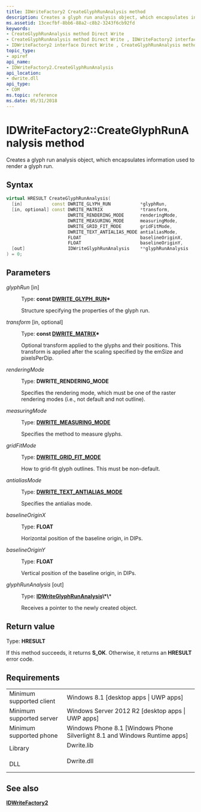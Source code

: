 ```yaml
---
title: IDWriteFactory2 CreateGlyphRunAnalysis method
description: Creates a glyph run analysis object, which encapsulates information used to render a glyph run.
ms.assetid: 13cecfbf-8bb6-88a2-c8b2-3243f6cb92fd
keywords:
- CreateGlyphRunAnalysis method Direct Write
- CreateGlyphRunAnalysis method Direct Write , IDWriteFactory2 interface
- IDWriteFactory2 interface Direct Write , CreateGlyphRunAnalysis method
topic_type:
- apiref
api_name:
- IDWriteFactory2.CreateGlyphRunAnalysis
api_location:
- dwrite.dll
api_type:
- COM
ms.topic: reference
ms.date: 05/31/2018
---
```


# IDWriteFactory2::CreateGlyphRunAnalysis method

Creates a glyph run analysis object, which encapsulates information used to render a glyph run.

## Syntax


```C++
virtual HRESULT CreateGlyphRunAnalysis(
  [in]           const DWRITE_GLYPH_RUN           *glyphRun,
  [in, optional] const DWRITE_MATRIX              *transform,
                       DWRITE_RENDERING_MODE      renderingMode,
                       DWRITE_MEASURING_MODE      measuringMode,
                       DWRITE_GRID_FIT_MODE       gridFitMode,
                       DWRITE_TEXT_ANTIALIAS_MODE antialiasMode,
                       FLOAT                      baselineOriginX,
                       FLOAT                      baselineOriginY,
  [out]                IDWriteGlyphRunAnalysis    **glyphRunAnalysis
) = 0;
```



## Parameters

<dl> <dt>

*glyphRun* \[in\]
</dt> <dd>

Type: **const [**DWRITE\_GLYPH\_RUN**](/windows/win32/api/dwrite/ns-dwrite-dwrite_glyph_run)\***

Structure specifying the properties of the glyph run.

</dd> <dt>

*transform* \[in, optional\]
</dt> <dd>

Type: **const [**DWRITE\_MATRIX**](/windows/win32/api/dwrite/ns-dwrite-dwrite_matrix)\***

Optional transform applied to the glyphs and their positions. This transform is applied after the scaling specified by the emSize and pixelsPerDip.

</dd> <dt>

*renderingMode* 
</dt> <dd>

Type: **DWRITE\_RENDERING\_MODE**

Specifies the rendering mode, which must be one of the raster rendering modes (i.e., not default and not outline).

</dd> <dt>

*measuringMode* 
</dt> <dd>

Type: **[**DWRITE\_MEASURING\_MODE**](/windows/win32/api/dcommon/ne-dcommon-dwrite_measuring_mode)**

Specifies the method to measure glyphs.

</dd> <dt>

*gridFitMode* 
</dt> <dd>

Type: **[**DWRITE\_GRID\_FIT\_MODE**](/windows/win32/api/dwrite_2/ne-dwrite_2-dwrite_grid_fit_mode)**

How to grid-fit glyph outlines. This must be non-default.

</dd> <dt>

*antialiasMode* 
</dt> <dd>

Type: **[**DWRITE\_TEXT\_ANTIALIAS\_MODE**](/windows/win32/api/Dwrite_1/ne-dwrite_1-dwrite_text_antialias_mode)**

Specifies the antialias mode.

</dd> <dt>

*baselineOriginX* 
</dt> <dd>

Type: **FLOAT**

Horizontal position of the baseline origin, in DIPs.

</dd> <dt>

*baselineOriginY* 
</dt> <dd>

Type: **FLOAT**

Vertical position of the baseline origin, in DIPs.

</dd> <dt>

*glyphRunAnalysis* \[out\]
</dt> <dd>

Type: **[**IDWriteGlyphRunAnalysis**](https://msdn.microsoft.com/library/Dd371188(v=VS.85).aspx)\*\***

Receives a pointer to the newly created object.

</dd> </dl>

## Return value

Type: **HRESULT**

If this method succeeds, it returns **S\_OK**. Otherwise, it returns an **HRESULT** error code.

## Requirements



|                                     |                                                                                         |
|-------------------------------------|-----------------------------------------------------------------------------------------|
| Minimum supported client<br/> | Windows 8.1 \[desktop apps \| UWP apps\]<br/>                                     |
| Minimum supported server<br/> | Windows Server 2012 R2 \[desktop apps \| UWP apps\]<br/>                          |
| Minimum supported phone<br/>  | Windows Phone 8.1 \[Windows Phone Silverlight 8.1 and Windows Runtime apps\]<br/> |
| Library<br/>                  | <dl> <dt>Dwrite.lib</dt> </dl>   |
| DLL<br/>                      | <dl> <dt>Dwrite.dll</dt> </dl>   |



## See also

<dl> <dt>

[**IDWriteFactory2**](idwritefactory2.md)
</dt> </dl>

 

 





